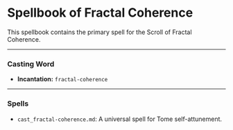 # Spellbook of Fractal Coherence

This spellbook contains the primary spell for the Scroll of Fractal Coherence.

---

### Casting Word
- **Incantation:** `fractal-coherence`

---

### Spells
- `cast_fractal-coherence.md`: A universal spell for Tome self-attunement.
